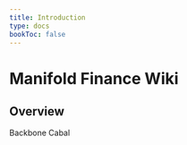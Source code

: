 ```yaml
---
title: Introduction
type: docs
bookToc: false
---
```


# Manifold Finance Wiki

## Overview

Backbone Cabal
